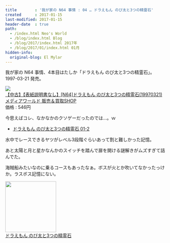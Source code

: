 ```yaml
---
title        : '我が家の N64 事情 : 04 … ドラえもん のび太と3つの精霊石'
created      : 2017-01-15
last-modified: 2017-01-15
header-date  : true
path:
  - /index.html Neo's World
  - /blog/index.html Blog
  - /blog/2017/index.html 2017年
  - /blog/2017/01/index.html 01月
hidden-info:
  original-blog: El Mylar
---
```


我が家の N64 事情、4本目はたしか「ドラえもん のび太と3つの精霊石」。1997-03-21 発売。

<div class="ad-rakuten">
  <div class="ad-rakuten-image">
    <a href="https://hb.afl.rakuten.co.jp/hgc/g00skv02.waxyca6a.g00skv02.waxyd8b2/?pc=https%3A%2F%2Fitem.rakuten.co.jp%2Fmediaworldkaitoriworld%2F10330012003%2F&amp;m=http%3A%2F%2Fm.rakuten.co.jp%2Fmediaworldkaitoriworld%2Fi%2F10273306%2F">
      <img src="https://thumbnail.image.rakuten.co.jp/@0_mall/mediaworldkaitoriworld/cabinet/1033/0/cg10330012.jpg?_ex=128x128">
    </a>
  </div>
  <div class="ad-rakuten-info">
    <div class="ad-rakuten-title">
      <a href="https://hb.afl.rakuten.co.jp/hgc/g00skv02.waxyca6a.g00skv02.waxyd8b2/?pc=https%3A%2F%2Fitem.rakuten.co.jp%2Fmediaworldkaitoriworld%2F10330012003%2F&amp;m=http%3A%2F%2Fm.rakuten.co.jp%2Fmediaworldkaitoriworld%2Fi%2F10273306%2F">【中古】【表紙説明書なし】[N64]ドラえもん のび太と3つの精霊石(19970321)</a>
    </div>
    <div class="ad-rakuten-shop">
      <a href="https://hb.afl.rakuten.co.jp/hgc/g00skv02.waxyca6a.g00skv02.waxyd8b2/?pc=https%3A%2F%2Fwww.rakuten.co.jp%2Fmediaworldkaitoriworld%2F&amp;m=http%3A%2F%2Fm.rakuten.co.jp%2Fmediaworldkaitoriworld%2F">メディアワールド 販売＆買取SHOP</a>
    </div>
    <div class="ad-rakuten-price">価格 : 546円</div>
  </div>
</div>

今思えばコレ、なかなかのクソゲーだったのでは…。ｗ

- [ドラえもん のび太と3つの精霊石 01-2](https://youtube.com/watch?v=XY_3E9DvQH0)

水中でレースできるヤツがレベル3段階ぐらいあって割と難しかった記憶。

あと太陽と月と星かなんかのスイッチを踏んで扉を開ける謎解きがムズすぎて詰んでた。

海賊船みたいなのに乗るコースもあったなぁ。ボスが火とか吹いてなかったっけか。ラスボス記憶にない。

<div class="ad-amazon">
  <div class="ad-amazon-image">
    <a href="https://www.amazon.co.jp/dp/B000069S6D?tag=neos21-22&amp;linkCode=osi&amp;th=1&amp;psc=1">
      <img src="https://m.media-amazon.com/images/I/41JvLTqfhsL._SL160_.jpg" width="160" height="160">
    </a>
  </div>
  <div class="ad-amazon-info">
    <div class="ad-amazon-title">
      <a href="https://www.amazon.co.jp/dp/B000069S6D?tag=neos21-22&amp;linkCode=osi&amp;th=1&amp;psc=1">ドラえもん のび太と3つの精霊石</a>
    </div>
  </div>
</div>
